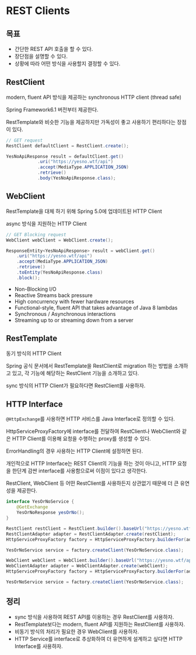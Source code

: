 # REST Clients

## 목표

- 간단한 REST API 호출을 할 수 있다.
- 장단점을 설명할 수 있다.
- 상황에 따라 어떤 방식을 사용할지 결정할 수 있다.

## RestClient

modern, fluent API 방식을 제공하는 synchronous HTTP client (thread safe)

Spring Framework6.1 버전부터 제공한다.

RestTemplate와 비슷한 기능을 제공하지만 가독성이 좋고 사용하기 편리하다는 장점이 있다.

```java
// GET request
RestClient defaultClient = RestClient.create();

YesNoApiResponse result = defaultClient.get()
            .uri("https://yesno.wtf/api")
            .accept(MediaType.APPLICATION_JSON)
            .retrieve()
            .body(YesNoApiResponse.class);
```

## WebClient

RestTemplate을 대체 하기 위해 Spring 5.0에 업데이트된 HTTP Client

async 방식을 지원하는 HTTP Client

```java
// GET Blocking request
WebClient webClient = WebClient.create();

ResponseEntity<YesNoApiResponse> result = webClient.get()
    .uri("https://yesno.wtf/api")
    .accept(MediaType.APPLICATION_JSON)
    .retrieve()
    .toEntity(YesNoApiResponse.class)
    .block();
```

- Non-Blocking I/O
- Reactive Streams back pressure
- High concurrency with fewer hardware resources
- Functional-style, fluent API that takes advantage of Java 8 lambdas
- Synchronous / Asynchronous interactions
- Streaming up to or streaming down from a server

## RestTemplate

동기 방식의 HTTP Client

Spring 공식 문서에서 RestTemplate을 RestClient로 migration 하는 방법을 소개하고 있고, 각 기능에 해당하는 RestClient 기능을 소개하고 있다.

sync 방식의 HTTP Client가 필요하다면 RestClient를 사용하자.

## HTTP Interface

`@HttpExchange`를 사용하면 HTTP 서비스를 Java Interface로 정의할 수 있다.

HttpServiceProxyFactory에 interface를 전달하여 RestClient나 WebClient와 같은 HTTP Client를 이용해 요청을 수행하는 proxy를 생성할 수 있다.

ErrorHandling의 경우 사용하는 HTTP Client에 설정하면 된다.

개인적으로 HTTP Interface는 REST Client의 기능을 하는 것이 아니고, HTTP 요청을 한단계 감싼 interface를 사용함으로써 이점이 있다고 생각한다.

RestClient, WebClient 등 어떤 RestClient를 사용하든지 상관없기 때문에 더 큰 유연성을 제공한다.

```java
interface YesOrNoService {
    @GetExchange
    YesOrNoResponse yesOrNo();
}
```

```java
RestClient restClient = RestClient.builder().baseUrl("https://yesno.wtf/api").build();
RestClientAdapter adapter = RestClientAdapter.create(restClient);
HttpServiceProxyFactory factory = HttpServiceProxyFactory.builderFor(adapter).build();

YesOrNoService service = factory.createClient(YesOrNoService.class);
```

```java
WebClient webClient = WebClient.builder().baseUrl("https://yesno.wtf/api").build();
WebClientAdapter adapter = WebClientAdapter.create(webClient);
HttpServiceProxyFactory factory = HttpServiceProxyFactory.builderFor(adapter).build();

YesOrNoService service = factory.createClient(YesOrNoService.class);
```

## 정리

- sync 방식을 사용하여 REST API를 이용하는 경우 RestClient를 사용하자.
- RestTemplate보다는 modern, fluent API를 지원하는 RestClient를 사용하자.
- 비동기 방식의 처리가 필요한 경우 WebClient를 사용하자.
- HTTP Service를 interface로 추상화하여 더 유연하게 설계하고 싶다면 HTTP Interface를 사용하자.